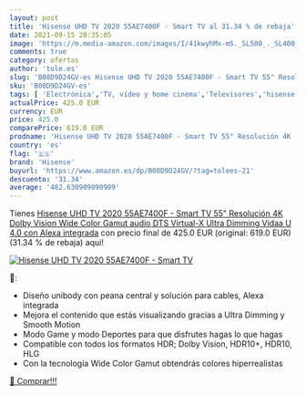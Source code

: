 ```yaml
---
layout: post
title: 'Hisense UHD TV 2020 55AE7400F - Smart TV al 31.34 % de rebaja'
date: 2021-09-15 20:35:05
image: 'https://m.media-amazon.com/images/I/41kwyhMx-mS._SL500_._SL400_.jpg'
comments: true
category: ofertas
author: 'tole.es'
slug: 'B08D9D24GV-es Hisense UHD TV 2020 55AE7400F - Smart TV 55" Resolución 4K...'
sku: 'B08D9D24GV-es'
tags: [ 'Electrónica','TV, vídeo y home cinema','Televisores','hisense','smart','tv', ]
actualPrice: 425.0 EUR
currency: EUR
price: 425.0
comparePrice: 619.0 EUR
prodname: 'Hisense UHD TV 2020 55AE7400F - Smart TV 55" Resolución 4K  Dolby Vision  Wide Color Gamut  audio DTS Virtual-X  Ultra Dimming  Vidaa U 4.0  con Alexa integrada'
country: 'es'
flag: '🇪🇸'
brand: 'Hisense'
buyurl: 'https://www.amazon.es/dp/B08D9D24GV/?tag=tolees-21'
descuento: '31.34'
average: '482.630909090909'
---
```


Tienes [Hisense UHD TV 2020 55AE7400F - Smart TV 55" Resolución 4K  Dolby Vision  Wide Color Gamut  audio DTS Virtual-X  Ultra Dimming  Vidaa U 4.0  con Alexa integrada](https://www.amazon.es/dp/B08D9D24GV/?tag=tolees-21) con precio final de  425.0 EUR (original: 619.0 EUR) (31.34 %  de rebaja) aqui!

[![Hisense UHD TV 2020 55AE7400F - Smart TV](https://m.media-amazon.com/images/I/41kwyhMx-mS._SL500_._SL400_.jpg)](https://www.amazon.es/dp/B08D9D24GV/?tag=tolees-21)

🔎:

- Diseño unibody con peana central y solución para cables, Alexa integrada
- Mejora el contenido que estás visualizando gracias a Ultra Dimming y Smooth Motion
- Modo Game y modo Deportes para que disfrutes hagas lo que hagas
- Compatible con todos los formatos HDR; Dolby Vision, HDR10+, HDR10, HLG
- Con la tecnología Wide Color Gamut obtendrás colores hiperrealistas

[🛒 Comprar!!!](https://www.amazon.es/dp/B08D9D24GV/?tag=tolees-21)
